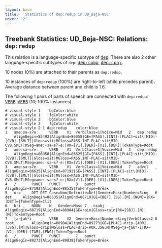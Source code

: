 ```yaml
---
layout: base
title:  'Statistics of dep:redup in UD_Beja-NSC'
udver: '2'
---
```


## Treebank Statistics: UD_Beja-NSC: Relations: `dep:redup`

This relation is a language-specific subtype of <tt><a href="bej_nsc-dep-dep.html">dep</a></tt>.
There are also 2 other language-specific subtypes of `dep`: <tt><a href="bej_nsc-dep-dep-comp.html">dep:comp</a></tt>, <tt><a href="bej_nsc-dep-dep-conj.html">dep:conj</a></tt>.

10 nodes (0%) are attached to their parents as `dep:redup`.

10 instances of `dep:redup` (100%) are right-to-left (child precedes parent).
Average distance between parent and child is 1.6.

The following 1 pairs of parts of speech are connected with `dep:redup`: <tt><a href="bej_nsc-pos-VERB.html">VERB</a></tt>-<tt><a href="bej_nsc-pos-VERB.html">VERB</a></tt> (10; 100% instances).


~~~ conllu
# visual-style 1	bgColor:blue
# visual-style 1	fgColor:white
# visual-style 2	bgColor:blue
# visual-style 2	fgColor:white
# visual-style 2 1 dep:redup	color:blue
1	ameːsa~sʔeː	_	VERB	V1	VerbClass=1|Voice=Mid	2	dep:redup	_	AlignBegin=85492|AlignEnd=86058|GE=[PASS].[INT]-[PLAC]~sit\[MID]-[CVB].[SMLT]|Gloss=sit|MGloss=PASS.INT-PLAC~sit\MID-CVB.SMLT|MSeg=ameː-sa~sʔ-eː|RX=[V1].[DER]-[V1].[DER]|TokenType=Root
2	ameːsa~sʔeː	_	VERB	V1	VerbClass=1|Voice=Mid	3	dep:redup	_	AlignBegin=86058|AlignEnd=86625|GE=[PASS].[INT]-[PLAC]~sit\[MID]-[CVB].[SMLT]|Gloss=sit|MGloss=PASS.INT-PLAC~sit\MID-CVB.SMLT|MSeg=ameː-sa~sʔ-eː|RX=[V1].[DER]-[V1].[DER]|TokenType=Root
3	ameːsa~sʔeː	_	VERB	V1	VerbClass=1|Voice=Mid	7	advcl	_	AlignBegin=86625|AlignEnd=87192|GE=[PASS].[INT]-[PLAC]~sit\[MID]-[CVB].[SMLT]|Gloss=sit|MGloss=PASS.INT-PLAC~sit\MID-CVB.SMLT|MSeg=ameː-sa~sʔ-eː|RX=[V1].[DER]-[V1].[DER]|TokenType=Root
4	/	_	PUNCT	PUNCT	_	3	punct	_	AlignBegin=87192|AlignEnd=88535|TokenType=Break
5	uː=	_	DET	DET	Case=Nom|Definite=Def|Gender=Masc|Number=Sing	6	det	_	AlignBegin=88535|AlignEnd=88719|GE=[DEF].[SG].[M].[NOM]=|RX=[DET]=|TokenType=Clit
6	bri	_	NOUN	N	Gender=Masc	7	nsubj	_	AlignBegin=88719|AlignEnd=88904|GE=rain|Gloss=rain|RX=[SBJ].[N].[M]|TokenType=Root
7	ʈa~ʈakʷi	_	VERB	V2	Gender=Masc|Number=Sing|VerbClass=2	0	root	_	AlignBegin=88904|AlignEnd=89273|GE=[PLAC]~drip-[AOR].[3SG].[M]|Gloss=drip|MGloss=PLAC~drip-AOR.3SG.M|MSeg=ʈa~ʈakʷ-i|RX=[V2].[DER]-[TAM].[PNG]|TokenType=Root
8	/	_	PUNCT	PUNCT	_	7	punct	_	AlignBegin=89273|AlignEnd=89838|TokenType=Break

~~~


